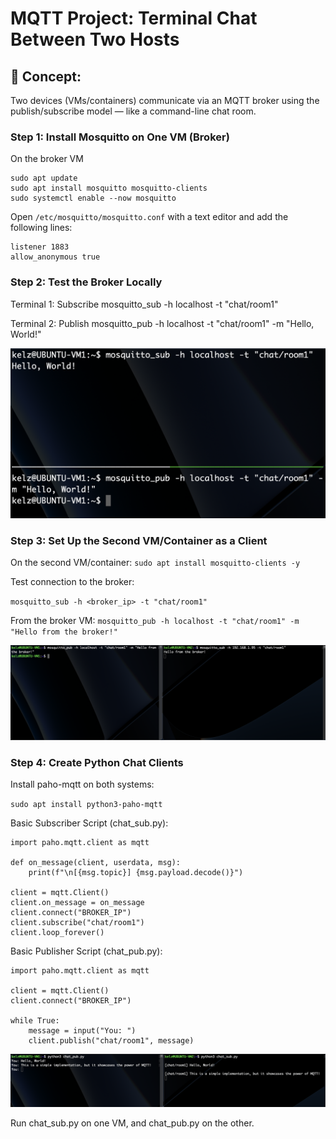 # MQTT Project: Terminal Chat Between Two Hosts

## 🧠 Concept:

Two devices (VMs/containers) communicate via an MQTT broker using the publish/subscribe model — like a command-line chat room.

### Step 1: Install Mosquitto on One VM (Broker)

On the broker VM
```
sudo apt update
sudo apt install mosquitto mosquitto-clients
sudo systemctl enable --now mosquitto
```

Open `/etc/mosquitto/mosquitto.conf` with a text editor and 
add the following lines:
```
listener 1883
allow_anonymous true
```

### Step 2: Test the Broker Locally
Terminal 1: Subscribe
mosquitto_sub -h localhost -t "chat/room1"

Terminal 2: Publish
mosquitto_pub -h localhost -t "chat/room1" -m "Hello, World!"

![](https://github.com/cantr1/ProfessionalPortfolio/blob/main/Python/MQTT/Images/1.png)

### Step 3: Set Up the Second VM/Container as a Client
On the second VM/container:
`sudo apt install mosquitto-clients -y`

Test connection to the broker:

`mosquitto_sub -h <broker_ip> -t "chat/room1"`

From the broker VM:
`mosquitto_pub -h localhost -t "chat/room1" -m "Hello from the broker!"`

![](https://github.com/cantr1/ProfessionalPortfolio/blob/main/Python/MQTT/Images/2.png)

### Step 4: Create Python Chat Clients

Install paho-mqtt on both systems:

`sudo apt install python3-paho-mqtt`

Basic Subscriber Script (chat_sub.py):
```
import paho.mqtt.client as mqtt

def on_message(client, userdata, msg):
    print(f"\n[{msg.topic}] {msg.payload.decode()}")

client = mqtt.Client()
client.on_message = on_message
client.connect("BROKER_IP")
client.subscribe("chat/room1")
client.loop_forever()
```

Basic Publisher Script (chat_pub.py):
```
import paho.mqtt.client as mqtt

client = mqtt.Client()
client.connect("BROKER_IP")

while True:
    message = input("You: ")
    client.publish("chat/room1", message)
```

![](https://github.com/cantr1/ProfessionalPortfolio/blob/main/Python/MQTT/Images/3.png)

Run chat_sub.py on one VM, and chat_pub.py on the other.
